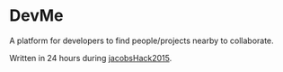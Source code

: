 # DevMe

A platform for developers to find people/projects nearby to collaborate.

Written in 24 hours during [jacobsHack2015](https://2015f.jacobshack.com).
